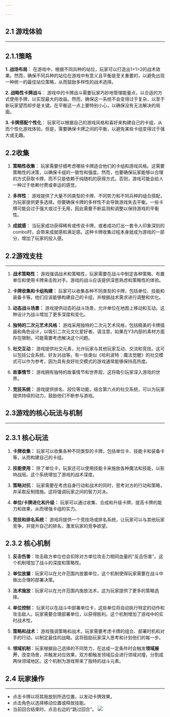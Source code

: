 ```yaml
---

---
```

## 2.1 游戏体验

---

## 2.1.1**策略**

**1. 战场布局**： 在游戏中，根据不同兵种的站位，玩家可以打造出1+1>2的战术效果。然而，确保不同兵种的站位在游戏中有意义且平衡是至关重要的，以避免出现一种统一的最佳站位策略，从而鼓励多样性的战术选择。

**2. 战略性卡牌战斗**： 游戏中的卡牌战斗需要玩家巧妙地管理能量点，以合适的方式使用手牌，以实现最大的收益。然而，确保这一系统不会变得过于复杂，以至于新玩家望而却步是关键。在平衡这一点上要特别小心，以确保没有无法解决的局面。

**3. 卡牌搭配个性化**： 玩家可以根据自己的游戏风格和喜好来构建自己的卡组，从而个性化游戏体验。但是，需要确保卡牌之间的平衡，以避免某些卡组变得过于强大或无趣。

## 2.2收集

1. **策略性收集**： 玩家需要仔细考虑哪些卡牌适合他们的卡组和游戏风格。这需要策略性的决策，以确保卡组的一致性和强度。然而，也要确保玩家能够以合理的方式获取卡牌，而不只是依赖于纯随机的获得方式。否则，游戏可能会给人一种过于依赖付费或幸运的感觉。
    
2. **多样性**： 游戏提供了大量不同类型的卡牌、不同势力和不同兵种的组合搭配，为玩家提供更多选择。但要确保卡牌的多样性不会导致游戏失去平衡。一些卡牌可能会过于强大或过于无用，因此需要不断监测和调整以保持游戏的平衡性。
    
3. **成就感**： 当玩家成功获得稀有或传说卡牌，或者成功打出一套令人印象深刻的combo时，会带来成就感和满足感。这种卡牌收集过程本身就成为游戏的一部分，增加了玩家的投入感。

## 2.2游戏支柱

---

1. **战术策略性：** 游戏强调战术和策略性，玩家需要在战斗中制定各种策略、布置单位和使用卡牌来击败对手。游戏的战斗应该提供深思熟虑和策略性的体验。
    
2. **卡牌收集和卡组构建：** 玩家可以收集各种不同类型的卡牌，包括单位、技能和装备卡等。他们应该能够构建自己的卡组，并根据战术需求进行调整和优化。
    
3. **动态战斗场景：** 游戏提供动态的战斗场景，允许单位在地图上移动和互动。这种设计为战斗增加了更多深度和变化。
    
4. **独特的二次元艺术风格：** 游戏采用独特的二次元艺术风格，包括精美的卡牌插画和角色设计，以吸引二次元文化爱好者。请注意，如果在Y3内部的素材方面存在限制，可能需要考虑解决这个问题。
    
5. **社交互动：** 游戏提供社交元素，允许玩家与其他玩家互动、交流和竞技。这可以包括公会系统、好友对战等。有一些类似《哈利波特：魔法觉醒》的社交模式可以作为参考，因为具有良好社交模式的游戏通常能够保持高热度。
    
6. **故事情节：** 游戏拥有独特的故事情节和世界观，这将吸引玩家深入游戏的世界。
    
7. **竞技系统：** 游戏提供排名、段位等功能，结合第六点的社交系统，可以为玩家提供持续的动力，鼓励他们不断参与游戏。

## 2.3游戏的核心玩法与机制

---
  
## 2.3.1 核心玩法

1. **卡牌收集：** 玩家可以收集各种不同类型的卡牌，包括单位卡、技能卡和装备卡等，从而构建自己的卡组。
    
2. **技能使用：** 除了单位卡，玩家还可以使用技能卡来施放各种魔法和技能，以影响战局。这个系统增加了游戏的战术深度。
    
3. **策略对抗**： 玩家需要在考虑自身行动和战术的同时，思考对方的行动和策略，并采取反制措施。这将强调玩家之间的智力对决。
    
4. **单位/卡牌进化和升级：** 玩家可以通过收集、合成和升级卡牌，提高卡牌的能力和效果，从而增强卡组的实力。
    
5. **竞技和排名系统：** 游戏将提供一个竞技场或排名系统，让玩家可以与其他玩家竞争，并提升自己的排名，激发玩家的竞争欲望。
    

## 2.3.2 核心机制

1. **反击伤害**：攻击敌方单位也会扣除对方单位攻击力相同血量的"反击伤害"。这个机制增加了战斗的深度和策略性。
    
2. **单位放置**：玩家可以在允许范围内放置单位，这个机制使得玩家需要在战斗中做出合理的部署决策。
    
3. **法术施放**：玩家可以在允许范围内施放法术，这为玩家提供了更多的策略选择。
    
4. **单位控制：** 玩家可以在战斗中部署单位卡，这些单位将自动执行特定的动作和攻击敌人。玩家需要合理部署单位，以获得胜利。这个机制增加了游戏中的实时战术性。
    
5. **策略和战术：** 游戏强调策略和战术，玩家需要考虑卡牌的组合、部署时机和对手的行动，以制定最佳的战略。这将鼓励玩家深入思考和计划他们的每一步。
    
6. **领域机制**：玩家根据自己选择的不同势力，在达成一定条件时会触发**领域展开**，改变场景，并触发对应效果，双方都触发领域后会进行领域对撞，分割成两块领域地区。这个机制为游戏带来了独特的战斗元素。

## 2.4 玩家操作

---

- 点击卡牌以将其拖放到所选位置，以发动卡牌效果。
- 点击角色以选择移动位置或释放技能。
- 当前回合结束时，点击右边的“跳过回合”。
**![](https://cenyi-picture-1317709115.cos.ap-shanghai.myqcloud.com/picture/202309091304391.jpg)**